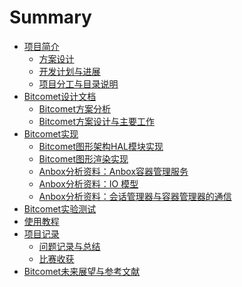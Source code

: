 # Summary

- [项目简介](./1.illustrate.md)
  - [方案设计](./1.1.Design.md)
  - [开发计划与进展](./1.2.Plan.md)
  - [项目分工与目录说明](./1.3.explain.md)
- [Bitcomet设计文档](./2.Bitcomet_Design.md)
  - [Bitcomet方案分析](./2.1.Bitcomet方案概述.md)
  - [Bitcomet方案设计与主要工作](./2.2.Bitcomet方案设计与主要工作.md)
- [Bitcomet实现]()
  - [Bitcomet图形架构HAL模块实现](./3.1安卓图形架构中的HAL模块.md)
  - [Bitcomet图形渲染实现](./3.2关于Anbox中图形渲染分析与总结.md)
  - [Anbox分析资料：Anbox容器管理服务](./3.3Anbox实现分析-容器管理服务.md)
  - [Anbox分析资料：IO 模型](./3.4.Anbox实现分析-IO模型.md)
  - [Anbox分析资料：会话管理器与容器管理器的通信](./3.5.Anbox实现分析-会话管理器与容器管理器的通信.md)
- [Bitcomet实验测试](./4.Bitcomet实验测试.md)
- [使用教程](./5.run.md)
- [项目记录]()
  - [问题记录与总结](./6.1.record.md)
  - [比赛收获](./6.2.experience.md)
- [Bitcomet未来展望与参考文献](./7.Bitcomet未来展望与参考文献.md)